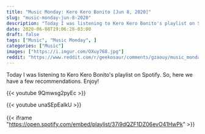 ```yaml
---
title: "Music Monday: Kero Kero Bonito [Jun 8, 2020]"
slug: "music-monday-jun-8-2020"
description: "Today I was listening to Kero Kero Bonito's playlist on Spotify. So, here we have a few recommendations. Enjoy!"
date: 2020-06-08T19:06:28-03:00
draft: false
tags: ["Music", "Music Monday", ]
categories: ["Music"]
images: ["https://i.imgur.com/OXuy768.jpg"]
reddit: "https://www.reddit.com/r/geekosaur/comments/gzaouy/music_monday_jun_8_2020/"
---
```


Today I was listening to Kero Kero Bonito's playlist on Spotify. So, here we have a few recommendations. Enjoy!

{{< youtube 9Qmwsg2pyEc >}}

<!--more-->

{{< youtube unaSEpEaIkU >}}  
<br/>
{{< iframe "https://open.spotify.com/embed/playlist/37i9dQZF1DZ06evO41HwPk" >}}
